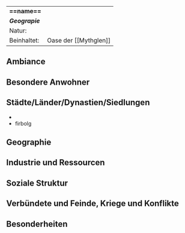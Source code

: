 
|                 |                       |
| :-------------- | :-------------------- |
| **==name==**    |                       |
| ***Geograpie*** |                       |
| Natur:          |                       |
| Beinhaltet:     | Oase der [[Mythglen]] |
## Ambiance
## Besondere Anwohner
## Städte/Länder/Dynastien/Siedlungen
- 
- firbolg
## Geographie

## Industrie und Ressourcen
## Soziale Struktur
## Verbündete und Feinde, Kriege und Konflikte
## Besonderheiten